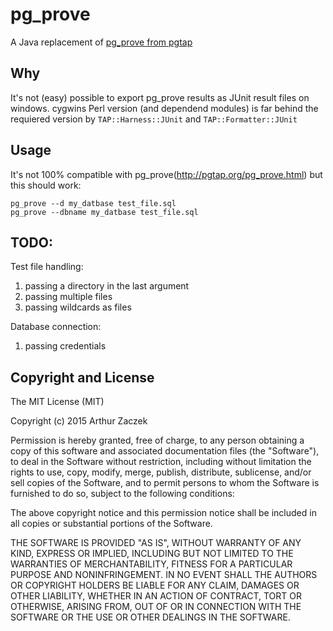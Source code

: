 ﻿pg_prove
============

A Java replacement of [pg_prove from pgtap](http://pgtap.org/)

Why
---

It's not (easy) possible to export pg_prove results as JUnit result files on windows. cygwins Perl version (and dependend modules) is far behind the requiered version by `TAP::Harness::JUnit` and `TAP::Formatter::JUnit`

Usage
-----
It's not 100% compatible with pg_prove(http://pgtap.org/pg_prove.html) but this should work:

    pg_prove --d my_datbase test_file.sql
    pg_prove --dbname my_datbase test_file.sql

TODO:
-----

Test file handling:
 
1. passing a directory in the last argument
2. passing multiple files
3. passing wildcards as files

Database connection:

1. passing credentials 

Copyright and License
---------------------

The MIT License (MIT)

Copyright (c) 2015 Arthur Zaczek

Permission is hereby granted, free of charge, to any person obtaining a copy
of this software and associated documentation files (the "Software"), to deal
in the Software without restriction, including without limitation the rights
to use, copy, modify, merge, publish, distribute, sublicense, and/or sell
copies of the Software, and to permit persons to whom the Software is
furnished to do so, subject to the following conditions:

The above copyright notice and this permission notice shall be included in
all copies or substantial portions of the Software.

THE SOFTWARE IS PROVIDED "AS IS", WITHOUT WARRANTY OF ANY KIND, EXPRESS OR
IMPLIED, INCLUDING BUT NOT LIMITED TO THE WARRANTIES OF MERCHANTABILITY,
FITNESS FOR A PARTICULAR PURPOSE AND NONINFRINGEMENT. IN NO EVENT SHALL THE
AUTHORS OR COPYRIGHT HOLDERS BE LIABLE FOR ANY CLAIM, DAMAGES OR OTHER
LIABILITY, WHETHER IN AN ACTION OF CONTRACT, TORT OR OTHERWISE, ARISING FROM,
OUT OF OR IN CONNECTION WITH THE SOFTWARE OR THE USE OR OTHER DEALINGS IN
THE SOFTWARE.